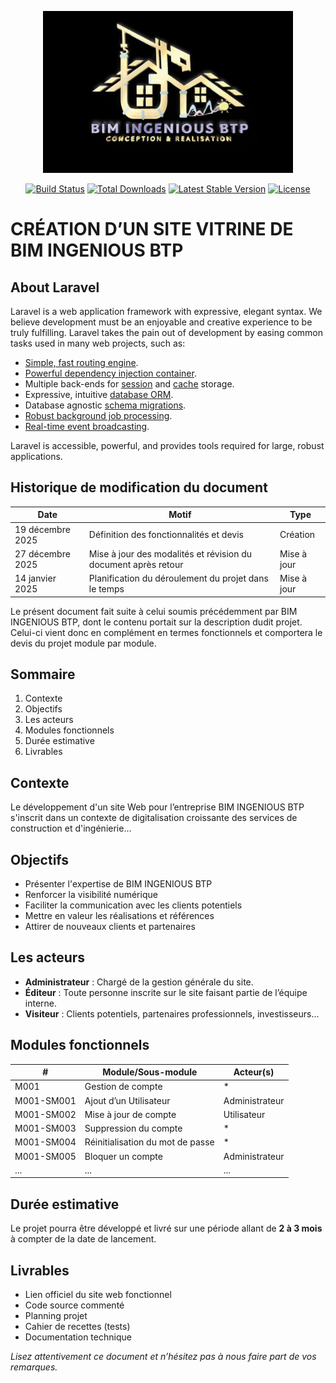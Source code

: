 <p align="center"><a href="https://laravel.com" target="_blank"><img src="logo.jpg" width="400" alt="Laravel Logo"></a></p>

<p align="center">
<a href="https://github.com/laravel/framework/actions"><img src="https://github.com/laravel/framework/workflows/tests/badge.svg" alt="Build Status"></a>
<a href="https://packagist.org/packages/laravel/framework"><img src="https://img.shields.io/packagist/dt/laravel/framework" alt="Total Downloads"></a>
<a href="https://packagist.org/packages/laravel/framework"><img src="https://img.shields.io/packagist/v/laravel/framework" alt="Latest Stable Version"></a>
<a href="https://packagist.org/packages/laravel/framework"><img src="https://img.shields.io/packagist/l/laravel/framework" alt="License"></a>
</p>

 # CRÉATION D’UN SITE VITRINE DE BIM INGENIOUS BTP
## About Laravel

Laravel is a web application framework with expressive, elegant syntax. We believe development must be an enjoyable and creative experience to be truly fulfilling. Laravel takes the pain out of development by easing common tasks used in many web projects, such as:

- [Simple, fast routing engine](https://laravel.com/docs/routing).
- [Powerful dependency injection container](https://laravel.com/docs/container).
- Multiple back-ends for [session](https://laravel.com/docs/session) and [cache](https://laravel.com/docs/cache) storage.
- Expressive, intuitive [database ORM](https://laravel.com/docs/eloquent).
- Database agnostic [schema migrations](https://laravel.com/docs/migrations).
- [Robust background job processing](https://laravel.com/docs/queues).
- [Real-time event broadcasting](https://laravel.com/docs/broadcasting).

Laravel is accessible, powerful, and provides tools required for large, robust applications.
 


## Historique de modification du document

| Date              | Motif                                      | Type        |
|------------------|------------------------------------------|------------|
| 19 décembre 2025 | Définition des fonctionnalités et devis  | Création   |
| 27 décembre 2025 | Mise à jour des modalités et révision du document après retour | Mise à jour |
| 14 janvier 2025  | Planification du déroulement du projet dans le temps | Mise à jour |

Le présent document fait suite à celui soumis précédemment par BIM INGENIOUS BTP, dont le contenu portait sur la description dudit projet. Celui-ci vient donc en complément en termes fonctionnels et comportera le devis du projet module par module.

## Sommaire

1. Contexte
2. Objectifs
3. Les acteurs
4. Modules fonctionnels
5. Durée estimative
8. Livrables

## Contexte

Le développement d'un site Web pour l’entreprise BIM INGENIOUS BTP s'inscrit dans un contexte de digitalisation croissante des services de construction et d'ingénierie...

## Objectifs

- Présenter l'expertise de BIM INGENIOUS BTP
- Renforcer la visibilité numérique
- Faciliter la communication avec les clients potentiels
- Mettre en valeur les réalisations et références
- Attirer de nouveaux clients et partenaires

## Les acteurs

- **Administrateur** : Chargé de la gestion générale du site.
- **Éditeur** : Toute personne inscrite sur le site faisant partie de l’équipe interne.
- **Visiteur** : Clients potentiels, partenaires professionnels, investisseurs...

## Modules fonctionnels

| #  | Module/Sous-module | Acteur(s) |
|----|-------------------|-----------|
| M001 | Gestion de compte | * |
| M001-SM001 | Ajout d’un Utilisateur | Administrateur |
| M001-SM002 | Mise à jour de compte | Utilisateur |
| M001-SM003 | Suppression du compte | * |
| M001-SM004 | Réinitialisation du mot de passe | * |
| M001-SM005 | Bloquer un compte | Administrateur |
| ... | ... | ... |

## Durée estimative

Le projet pourra être développé et livré sur une période allant de **2 à 3 mois** à compter de la date de lancement.

 
 
## Livrables

- Lien officiel du site web fonctionnel
- Code source commenté
- Planning projet
- Cahier de recettes (tests)
- Documentation technique

 
_Lisez attentivement ce document et n’hésitez pas à nous faire part de vos remarques._
